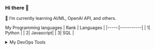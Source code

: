 ### Hi there 👋
🌱 I’m currently learning AI/ML, OpenAI API, and others.

My Programming languages
| Rank | Languages |
|-----:|-----------|
|     1| Python    |
|     2| Javascript|
|     3| SQL       |

<details>
<summary>My DevOps Tools</summary>

| Rank | Languages |
|-----:|-----------|
|     1| GitHub    |
|     2| Copilot   |
|     3| OpenAI    |
|     4| Docker    |

</details>

<!--
**supiwmi/supiwmi** is a ✨ _special_ ✨ repository because its `README.md` (this file) appears on your GitHub profile.

Here are some ideas to get you started:

- 🔭 I’m currently working on ...
- 🌱 I’m currently learning ...
- 👯 I’m looking to collaborate on ...
- 🤔 I’m looking for help with ...
- 💬 Ask me about ...
- 📫 How to reach me: ...
- 😄 Pronouns: ...
- ⚡ Fun fact: ...
-->

